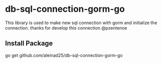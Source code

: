 # db-sql-connection-gorm-go

This library is used to make new sql connection with gorm and initialize the connection.
thanks for develop this connection @pzentenoe
## Install Package

go get github.com/aleinad25/db-sql-connection-gorm-go
